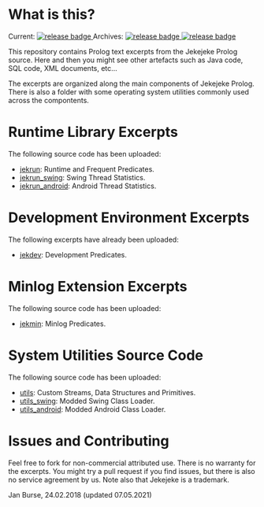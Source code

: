 # What is this?

Current: [
![release badge](https://img.shields.io/badge/release-v1.5.0-green.svg)
](https://github.com/jburse/jekejeke-devel/releases/tag/v1.5.0) Archives: [
![release badge](https://img.shields.io/badge/release-v1.4.7-green.svg)
](https://github.com/jburse/jekejeke-devel/releases/tag/v1.4.7) [
![release badge](https://img.shields.io/badge/release-v1.3.8-green.svg)
](https://github.com/jburse/jekejeke-devel/releases/tag/v1.3.8)

This repository contains Prolog text excerpts from
the Jekejeke Prolog source. Here and then you might
see other artefacts such as Java code, SQL code, XML
documents, etc...

The excerpts are organized along the main components of
Jekejeke Prolog. There is also a folder with some operating
system utilities commonly used across the compontents.

# Runtime Library Excerpts

The following source code has been uploaded:
- [jekrun](https://github.com/jburse/jekejeke-devel/tree/master/jekrun):
  Runtime and Frequent Predicates.
- [jekrun_swing](https://github.com/jburse/jekejeke-devel/tree/master/jekrun_swing):
  Swing Thread Statistics.
- [jekrun_android](https://github.com/jburse/jekejeke-devel/tree/master/jekrun_android):
  Android Thread Statistics.

# Development Environment Excerpts

The following excerpts have already been uploaded:
- [jekdev](https://github.com/jburse/jekejeke-devel/tree/master/jekdev):
  Development Predicates.

# Minlog Extension Excerpts

The following source code has been uploaded:
- [jekmin](https://github.com/jburse/jekejeke-devel/tree/master/jekmin):
  Minlog Predicates.

# System Utilities Source Code

The following source code has been uploaded:
- [utils](https://github.com/jburse/jekejeke-devel/tree/master/utils):
  Custom Streams, Data Structures and Primitives.
- [utils_swing](https://github.com/jburse/jekejeke-devel/tree/master/utils_swing):
  Modded Swing Class Loader.
- [utils_android](https://github.com/jburse/jekejeke-devel/tree/master/utils_android):
  Modded Android Class Loader.

# Issues and Contributing

Feel free to fork for non-commercial attributed use. There
 is no warranty for the excerpts. You might try a pull
request if you find issues, but there is also no service
agreement by us. Note also that Jekejeke is a trademark.

Jan Burse, 24.02.2018 (updated 07.05.2021)